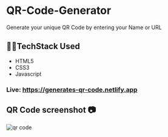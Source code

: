 # QR-Code-Generator
Generate your unique QR Code by entering your Name or URL
## 👩‍💻TechStack Used
- HTML5
- CSS3
- Javascript
### <p>Live: <a href="https://generates-qr-code.netlify.app">https://generates-qr-code.netlify.app</a></p>
## QR Code screenshot 📷
![qr code](https://github.com/Venkatasirisha16/QR-Code-Generator/assets/135039545/c62fcba1-a676-4400-bd0b-b20c49448f3a)

